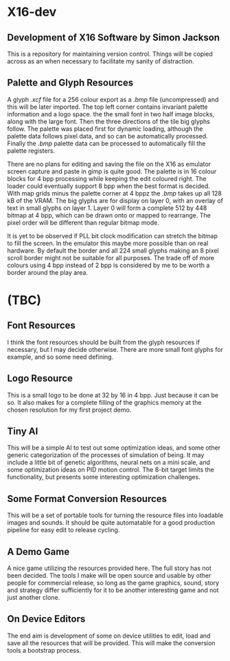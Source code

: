 # X16-dev
## Development of X16 Software by Simon Jackson
This is a repository for maintaining version control.
Things will be copied across as an when necessary to
facilitate my sanity of distraction.

## Palette and Glyph Resources
A glyph *.xcf* file for a 256 colour export as a *.bmp* file (uncompressed) and this will be later imported. The top left corner contains invariant palette information and a logo space. the the small font in two half image blocks, along with the large font. Then the three directions of the tile big glyphs follow. The palette was placed first for dynamic loading, although the palette data follows pixel data, and so can be automatically processed. Finally the *.bmp* palette data can be processed to automatically fill the palette registers.

There are no plans for editing and saving the file on the X16 as emulator screen capture and paste in gimp is quite good. The palette is in 16 colour blocks for 4 bpp processing while keeping the edit coloured right. The loader could eventually support 8 bpp when the best format is decided. With map grids minus the palette corner at 4 bppz the *.bmp* takes up all 128 kB of the VRAM. The big glyphs are for display on layer 0, with an overlay of text in small glyphs on layer 1. Layer 0 will form a complete 512 by 448 bitmap at 4 bpp, which can be drawn onto or mapped to rearrange. The pixel order will be different than regular bitmap mode.

It is yet to be observed if PLL bit clock modification can stretch the bitmap to fill the screen. In the emulator this maybe more possible than on real hardware. By default the border and all 224 small glyphs making an 8 pixel scroll border might not be suitable for all purposes. The trade off of more colours using 4 bpp instead of 2 bpp is considered by me to be worth a border around the play area.

# (TBC)

## Font Resources
I think the font resources should be built from the glyph resources if necessary, but I may decide otherwise. There are more small font glyphs for example, and so some need defining.

## Logo Resource
This is a small logo to be done at 32 by 16 in 4 bpp. Just because it can be so. It also makes for a complete filling of the graphics memory at the chosen resolution for my first project demo.

## Tiny AI
This will be a simple AI to test out some optimization ideas, and some other generic categorization of the processes of simulation of being. It may include a little bit of genetic algorithms, neural nets on a mini scale, and some optimization ideas on PID motion control. The 8-bit target limits the functionality, but presents some interesting optimization challenges.

## Some Format Conversion Resources
This will be a set of portable tools for turning the resource files into loadable images and sounds. It should be quite automatable for a good production pipeline for easy edit to release cycling.

## A Demo Game
A nice game utilizing the resources provided here. The full story has not been decided. The tools I make will be open source and usable by other people for commercial release, so long as the game graphics, sound, story and strategy differ sufficiently for it to be another interesting game and not just another clone.

## On Device Editors
The end aim is development of some on device utilities to edit, load and save all the resources that will be provided. This will make the conversion tools a bootstrap process.
